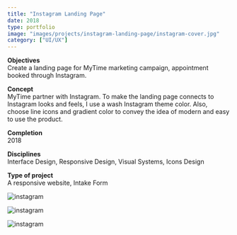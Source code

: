 ```yaml
---
title: "Instagram Landing Page"
date: 2018
type: portfolio
image: "images/projects/instagram-landing-page/instagram-cover.jpg"
category: ["UI/UX"]
---
```


<b>Objectives</b><br>
Create a landing page for MyTime marketing campaign, appointment booked through Instagram. 

<b>Concept</b><br>
MyTime partner with Instagram. To make the landing page connects to Instagram looks and feels, I use a wash Instagram theme color. Also, choose line icons and gradient color to convey the idea of modern and easy to use the product.

<b>Completion</b><br>
2018

<b>Disciplines</b><br>
Interface Design, Responsive Design, Visual Systems, Icons Design

<b>Type of project</b><br>
A responsive website, Intake Form

<img src="/images/projects/instagram-landing-page/instagram-cover.jpg" loading="lazy" alt="instagram"><br>

<img src="/images/projects/instagram-landing-page/instagram-1.jpg" loading="lazy" alt="instagram"><br>

<img src="/images/projects/instagram-landing-page/instagram-2.jpg" loading="lazy" alt="instagram"><br>

